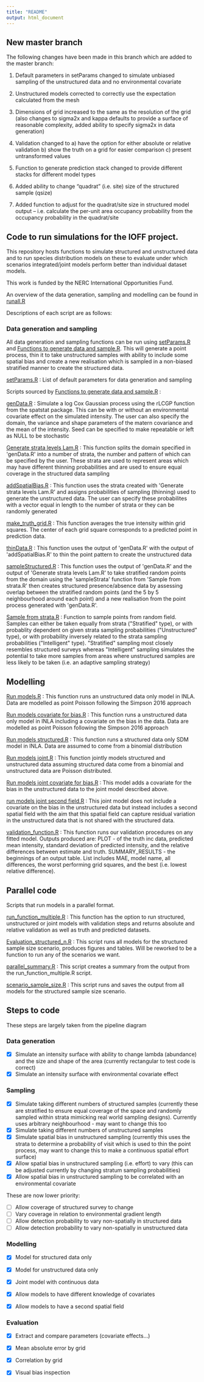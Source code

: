 ```yaml
---
title: "README"
output: html_document
---
```


## New master branch

The following changes have been made in this branch which are added to the master branch:

1.	Default parameters in setParams changed to simulate unbiased sampling of the unstructured data and no environmental covariate

2.	Unstructured models corrected to correctly use the expectation calculated from the mesh

3.	Dimensions of grid increased to the same as the resolution of the grid (also changes to sigma2x and kappa defaults to provide a surface of reasonable complexity, added ability to specify sigma2x in data generation)

4.	Validation changed to a) have the option for either absolute or relative validation b) show the truth on a grid for easier comparison c) present untransformed values

5.	Function to generate prediction stack changed to provide different stacks for different model types

6.	Added ability to change “quadrat” (i.e. site) size of the structured sample (qsize)

7.	Added function to adjust for the quadrat/site size in structured model output – i.e. calculate the per-unit area occupancy probability from the occupancy probability in the quadrat/site


## Code to run simulations for the IOFF project.

This repository hosts functions to simulate structured and unstructured data and to run species distribution models on these to evaluate under which scenarios integrated/joint models perform better than individual dataset models. 

This work is funded by the NERC International Opportunities Fund.

An overview of the data generation, sampling and modelling can be found in [runall.R](https://github.com/NERC-CEH/IOFFsimwork/blob/master/runall.R)



Descriptions of each script are as follows:

### Data generation and sampling

All data generation and sampling functions can be run using [setParams.R](https://github.com/NERC-CEH/IOFFsimwork/blob/master/setParams.R) and [Functions to generate data and sample.R](https://github.com/NERC-CEH/IOFFsimwork/blob/master/Functions%20to%20generate%20data%20and%20sample.R). This will generate a point process, thin it to take unstructured samples with ability to include some spatial bias and create a new realisation which is sampled in a non-biased stratified manner to create the structured data.

[setParams.R](https://github.com/NERC-CEH/IOFFsimwork/blob/master/setParams.R) : List of default parameters for data generation and sampling

Scripts sourced by [Functions to generate data and sample.R](https://github.com/NERC-CEH/IOFFsimwork/blob/master/Functions%20to%20generate%20data%20and%20sample.R) : 

[genData.R](https://github.com/NERC-CEH/IOFFsimwork/blob/master/genData.R) : Simulate a log Cox Gaussian process using the rLCGP function from the spatstat package. This can be with or without an environmental covariate effect on the simulated intensity. The user can also specify the domain, the variance and shape parameters of the matern covariance and the mean of the intensity. Seed can be specified to make repeatable or left as NULL to be stochastic

[Generate strata levels Lam.R](https://github.com/NERC-CEH/IOFFsimwork/blob/master/Generate%20strata%20levels%20Lam.R) : This function splits the domain specified in 'genData.R' into a number of strata, the number and pattern of which can be specified by the user. These strata are used to represent areas which may have different thinning probabilities and are used to ensure equal coverage in the structured data sampling

[addSpatialBias.R](https://github.com/NERC-CEH/IOFFsimwork/blob/master/addSpatialBias.R) : This function uses the strata created with 'Generate strata levels Lam.R' and assigns probabilities of sampling (thinning) used to generate the unstructured data. The user can specify these probabilites with a vector equal in length to the number of strata or they can be randomly generated

[make_truth_grid.R](https://github.com/NERC-CEH/IOFFsimwork/blob/master/make_truth_grid.R) : This function averages the true intensity within grid squares. The center of each grid square corresponds to a predicted point in prediction data.

[thinData.R](https://github.com/NERC-CEH/IOFFsimwork/blob/master/thinData.R) : This function uses the output of 'genData.R' with the output of 'addSpatialBias.R' to thin the point pattern to create the unstructured data

[sampleStructured.R](https://github.com/NERC-CEH/IOFFsimwork/blob/master/sampleStructured.R) : This function uses the output of 'genData.R' and the output of 'Generate strata levels Lam.R' to take stratified random points from the domain using the 'sampleStrata' function from 'Sample from strata.R' then creates structured presence/absence data by assessing overlap between the stratified random points (and the 5 by 5 neighbourhood around each point) and a new realisation from the point process generated with 'genData.R'.

[Sample from strata.R](https://github.com/NERC-CEH/IOFFsimwork/blob/master/Sample%20from%20strata.R) : Function to sample points from random field. Samples can either be taken equally from strata ("Stratified" type), or with probablity dependent on given strata sampling probabilities ("Unstructured" type), or with probability inversely related to the strata sampling probabilities ("Intelligent" type). "Stratified" sampling most closely resembles structured surveys whereas "Intelligent" sampling simulates the potential to take more samples from areas where unstructured samples are less likely to be taken (i.e. an adaptive sampling strategy)

## Modelling

[Run models.R](https://github.com/NERC-CEH/IOFFsimwork/blob/master/Run%20models.R) : This function runs an unstructured data only model in INLA. Data are modelled as point Poisson following the Simpson 2016 approach

[Run models covariate for bias.R](https://github.com/NERC-CEH/IOFFsimwork/blob/master/Run%20models%20covariate%20for%20bias.R) : This function runs a unstructured data only model in INLA including a covariate on the bias in the data. Data are modelled as point Poisson following the Simpson 2016 approach

[Run models structured.R](https://github.com/NERC-CEH/IOFFsimwork/blob/master/Run%20models%20structured.R) : This function runs a structured data only SDM model in INLA. Data are assumed to come from a binomial distribution

[Run models joint.R](https://github.com/NERC-CEH/IOFFsimwork/blob/master/Run%20models%20joint.R) : This function jointly models structured and unstructured data assuming structured data come from a binomial and unstructured data are Poisson distributed.

[Run models joint covariate for bias.R](https://github.com/NERC-CEH/IOFFsimwork/blob/master/Run%20models%20joint%20covariate%20for%20bias.R) : This model adds a covariate for the bias in the unstructured data to the joint model described above.

[run models joint second field.R](https://github.com/NERC-CEH/IOFFsimwork/blob/master/run%20models%20joint%20second%20field.R) : This joint model does not include a covariate on the bias in the unstructured data but instead includes a second spatial field with the aim that this spatial field can capture residual variation in the unstructured data that is not shared with the structured data.

[validation_function.R](https://github.com/NERC-CEH/IOFFsimwork/blob/master/validation_function.R) : This function runs our validation procedures on any fitted model. Outputs produced are: PLOT - of the truth inc data, predicted mean intensity, standard deviation of predicted intensity, and the relative differences between estimate and truth. SUMMARY_RESULTS - the beginnings of an output table. List includes MAE, model name, all differences, the worst performing grid squares, and the best (i.e. lowest relative difference).

## Parallel code

Scripts that run models in a parallel format.

[run_function_multiple.R](https://github.com/NERC-CEH/IOFFsimwork/blob/master/run_function_multiple.R) : This function has the option to run structured, unstructured or joint models with validation steps and returns absolute and relative validation as well as truth and predicted datasets.

[Evaluation_structured_n.R](https://github.com/NERC-CEH/IOFFsimwork/blob/master/Evaluation_structured_n.R) : This script runs all models for the structured sample size scenario, produces figures and tables. Will be reworked to be a function to run any of the scenarios we want.

[parallel_summary.R](https://github.com/NERC-CEH/IOFFsimwork/blob/master/parallel_summary.R) : This script creates a summary from the output from the run_function_multiple.R script.

[scenario_sample_size.R](https://github.com/NERC-CEH/IOFFsimwork/blob/master/scenario_sample_size.R) : This script runs and saves the output from all models for the structured sample size scenario. 

## Steps to code


These steps are largely taken from the pipeline diagram  


### Data generation

 
- [x] Simulate an intensity surface with ability to change lambda (abundance) and the size and shape of the area (currently rectangular to test code is correct)   
- [x] Simulate an intensity surface with environmental covariate effect     

### Sampling


- [x] Simulate taking different numbers of structured samples (currently these are stratified to ensure equal coverage of the space and randomly sampled within strata mimicking real world sampling designs). Currently uses arbitrary neighbourhood - may want to change this too    
- [x] Simulate taking different numbers of unstructured samples  
- [x] Simulate spatial bias in unstructured sampling (currently this uses the strata to determine a probability of visit which is used to thin the point process, may want to change this to make a continuous spatial effort surface)  
- [x] Allow spatial bias in unstructured sampling (i.e. effort) to vary (this can be adjusted currently by changing stratum sampling probabilities)   
- [x] Allow spatial bias in unstructured sampling to be correlated with an environmental covariate  

These are now lower priority:  
- [ ] Allow coverage of structured survey to change  
- [ ] Vary coverage in relation to environmental gradient length
- [ ] Allow detection probability to vary non-spatially in structured data  
- [ ] Allow detection probability to vary non-spatially in unstructured data  

### Modelling


- [x] Model for structured data only  
- [x] Model for unstructured data only  
- [x] Joint model with continuous data  
- [x] Allow models to have different knowledge of covariates  
- [x] Allow models to have a second spatial field  


### Evaluation


- [x] Extract and compare parameters (covariate effects...) 
- [x] Mean absolute error by grid
- [x] Correlation by grid
- [x] Visual bias inspection  
 



